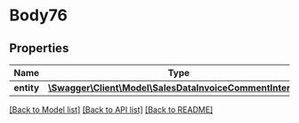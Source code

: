 # Body76

## Properties
Name | Type | Description | Notes
------------ | ------------- | ------------- | -------------
**entity** | [**\Swagger\Client\Model\SalesDataInvoiceCommentInterface**](SalesDataInvoiceCommentInterface.md) |  | 

[[Back to Model list]](../README.md#documentation-for-models) [[Back to API list]](../README.md#documentation-for-api-endpoints) [[Back to README]](../README.md)


